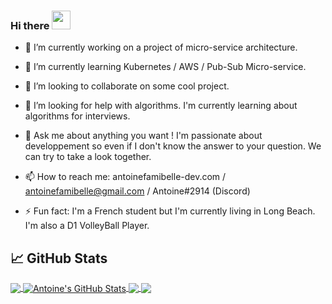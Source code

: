 ### Hi there <img src="https://raw.githubusercontent.com/MartinHeinz/MartinHeinz/master/wave.gif" width="30px">

- 🔭 I’m currently working on a project of micro-service architecture.

- 🌱 I’m currently learning Kubernetes / AWS / Pub-Sub Micro-service.

- 👯 I’m looking to collaborate on some cool project.

- 🤔 I’m looking for help with algorithms. I'm currently learning about algorithms for interviews.

- 💬 Ask me about anything you want ! I'm passionate about developpement so even if I don't know the answer to your question. We can try to take a look together.

- 📫 How to reach me: antoinefamibelle-dev.com / antoinefamibelle@gmail.com / Antoine#2914 (Discord)

- ⚡ Fun fact: I'm a French student but I'm currently living in Long Beach. I'm also a D1 VolleyBall Player.

## &#x1f4c8; GitHub Stats

<a href="https://github.com/antoinefamibelle/antoinefamibelle">
  <img align="center" src="https://github-readme-stats.vercel.app/api/top-langs/?username=antoinefamibelle&hide=c%2B%2B,tex&title_color=ffffff&text_color=c9cacc&icon_color=2bbc8a&bg_color=1d1f21&langs_count=3" />
</a>
<a href="https://github.com/antoinefamibelle/antoinefamibelle">
  <img align="center" src="https://github-readme-stats.vercel.app/api?username=antoinefamibelle&show_icons=true&line_height=27&count_private=true&title_color=ffffff&text_color=c9cacc&icon_color=2bbc8a&bg_color=1d1f21" alt="Antoine's GitHub Stats" />
</a>

<a href="https://github.com/antoinefamibelle/-PRO-Api_template_MEN">
  <img align="center" src="https://github-readme-stats.vercel.app/api/pin/?username=antoinefamibelle&repo=-PRO-Api_template_MEN&title_color=ffffff&text_color=c9cacc&icon_color=2bbc8a&bg_color=1d1f21" />
</a>


<a href="https://github.com/antoinefamibelle/My-Plazza">
  <img align="center" src="https://github-readme-stats.vercel.app/api/pin/?username=antoinefamibelle&repo=My-Plazza&title_color=ffffff&text_color=c9cacc&icon_color=2bbc8a&bg_color=1d1f21" />
</a>    
